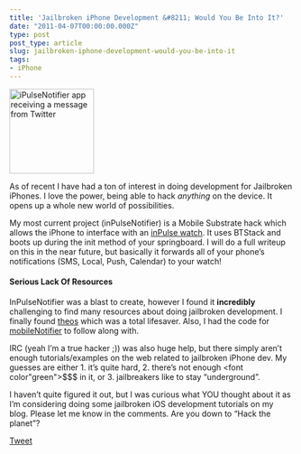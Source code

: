 ```yaml
---
title: 'Jailbroken iPhone Development &#8211; Would You Be Into It?'
date: "2011-04-07T00:00:00.000Z"
type: post 
post_type: article
slug: jailbroken-iphone-development-would-you-be-into-it
tags: 
- iPhone
---
```

<img class="alignright" src="http://dl.dropbox.com/u/1574088/photo.JPG " title="iPulseNotifier app receiving a message from Twitter" width="150" />

As of recent I have had a ton of interest in doing development for Jailbroken iPhones. I love the power, being able to hack *anything* on the device. It opens up a whole new world of possibilities.

My most current project (inPulseNotifier) is a Mobile Substrate hack which allows the iPhone to interface with an [inPulse watch][1]. It uses BTStack and boots up during the init method of your springboard. I will do a full writeup on this in the near future, but basically it forwards all of your phone&#8217;s notifications (SMS, Local, Push, Calendar) to your watch!

#### Serious Lack Of Resources

InPulseNotifier was a blast to create, however I found it **incredibly** challenging to find many resources about doing jailbroken development. I finally found [theos][2] which was a total lifesaver. Also, I had the code for [mobileNotifier][3] to follow along with.

IRC (yeah I&#8217;m a true hacker ;)) was also huge help, but there simply aren&#8217;t enough tutorials/examples on the web related to jailbroken iPhone dev. My guesses are either 1. it&#8217;s quite hard, 2. there&#8217;s not enough <font color"green">$$$</font> in it, or 3. jailbreakers like to stay &#8220;underground&#8221;.

I haven&#8217;t quite figured it out, but I was curious what YOU thought about it as I&#8217;m considering doing some jailbroken iOS development tutorials on my blog. Please let me know in the comments. Are you down to &#8220;Hack the planet&#8221;?

<div style="">
  <a href="http://twitter.com/share" class="twitter-share-button" data-count="horizontal" data-text="Jailbroken iPhone Development - Would You Be Into It?" data-url="http://brandontreb.com/jailbroken-iphone-development-would-you-be-into-it"  data-via="brandontreb" data-related="brandontreb:">Tweet</a>
</div>

 [1]: http://getinpulse.com
 [2]: http://iphonedevwiki.net/index.php/Theos/Getting_Started
 [3]: http://www.peterhajas.com/blog/2011/2/27/mobilenotifier-beta3-copious-corn-flakes-1.html
